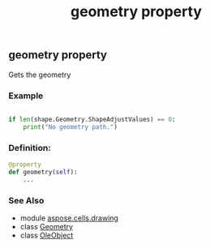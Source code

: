 ﻿---
title: geometry property
second_title: Aspose.Cells for Python via .NET API References
description: 
type: docs
weight: 460
url: /aspose.cells.drawing/oleobject/geometry/
is_root: false
---

## geometry property


Gets the geometry

### Example 


```python

if len(shape.Geometry.ShapeAdjustValues) == 0:
    print("No geometry path.")

```
### Definition:
```python
@property
def geometry(self):
    ...
```

### See Also
* module [aspose.cells.drawing](../../)
* class [Geometry](/cells/python-net/aspose.cells.drawing/geometry)
* class [OleObject](/cells/python-net/aspose.cells.drawing/oleobject)
